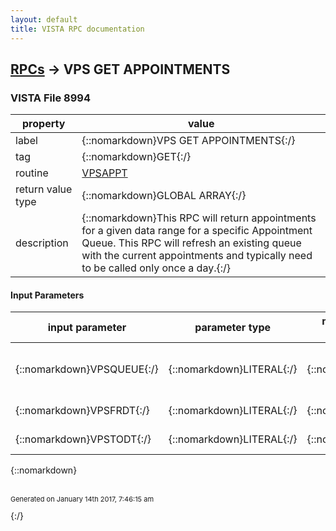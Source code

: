 ```yaml
---
layout: default
title: VISTA RPC documentation
---
```




## [RPCs](TableOfContent.md) &#8594; VPS GET APPOINTMENTS 



### VISTA File 8994 


 property | value 
--- | --- 
 label | {::nomarkdown}VPS GET APPOINTMENTS{:/}
 tag | {::nomarkdown}GET{:/}
 routine | [VPSAPPT](http://code.osehra.org/dox/Routine_VPSAPPT_source.html)
 return value type | {::nomarkdown}GLOBAL ARRAY{:/}
 description | {::nomarkdown}This RPC will return appointments for a given data range for a specific Appointment Queue. This RPC will refresh an existing queue with the current appointments and typically need to be called only once a day.{:/}

#### Input Parameters

| input parameter | parameter type | maximum data length | required | description | 
| --- | --- | --- | --- | --- | 
| {::nomarkdown}VPSQUEUE{:/} | {::nomarkdown}LITERAL{:/} | {::nomarkdown}3{:/} | {::nomarkdown}true{:/} | {::nomarkdown}Unique Queue ID representing Vecna Appointment Queue.{:/} | 
| {::nomarkdown}VPSFRDT{:/} | {::nomarkdown}LITERAL{:/} | {::nomarkdown}14{:/} | {::nomarkdown}true{:/} | {::nomarkdown}Appointment From Date{:/} | 
| {::nomarkdown}VPSTODT{:/} | {::nomarkdown}LITERAL{:/} | {::nomarkdown}14{:/} | {::nomarkdown}true{:/} | {::nomarkdown}Appointment Through Date{:/} | 

{::nomarkdown} <br/><br/><p style="font-size: 11px">Generated on January 14th 2017, 7:46:15 am</p>{:/}